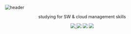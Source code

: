 
![header](https://capsule-render.vercel.app/api?type=waving&color=auto&height=300&section=header&text=Welcome&fontSize=90&animation=fadeIn&fontAlignY=38&desc=Brain's%20GitHub%20Profile%2&descAlignY=51&descAlign=62)
<p align='center'> studying for SW & cloud management skills </p>
<p align='center'>
  <a href="https://github.com/kyechan99/capsule-render/labels/Idea">
    <img src="https://img.shields.io/badge/c-A8B9CC?style=flate&logo=c&logoColor=white">
  </a>
  <a>
    <img src="https://img.shields.io/badge/k8s-326CE5?style=flate&logo=kubernetes&logoColor=white">
  </a>
  <a>
    <img src="https://img.shields.io/badge/python-3776AB?style=flate&logo=python&logoColor=white">
  </a>
  <a>
    <img src="https://img.shields.io/badge/pytorch-EE4C2C?style=flate&logo=pytorch&logoColor=white">
  </a>
</p>


<!--
**Brain-chun/Brain-chun** is a ✨ _special_ ✨ repository because its `README.md` (this file) appears on your GitHub profile.

Here are some ideas to get you started:

- 🔭 I’m currently working on ...
- 🌱 I’m currently learning ...
- 👯 I’m looking to collaborate on ...
- 🤔 I’m looking for help with ...
- 💬 Ask me about ...
- 📫 How to reach me: ...
- 😄 Pronouns: ...
- ⚡ Fun fact: ...
-->
